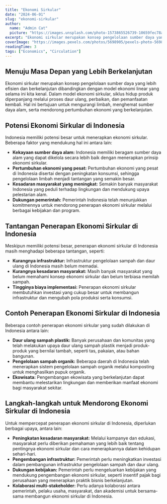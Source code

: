```yaml
---
title: "Ekonomi Sirkular"
date: "2024-06-01"
slug: "ekonomi-sirkular"
author:
  name: "Admin Cat"
  picture: "https://images.unsplash.com/photo-1573865526739-10659fec78a5?q=80&w=1915&auto=format&fit=crop&ixlib=rb-4.0.3&ixid=M3wxMjA3fDB8MHxwaG90by1wYWdlfHx8fGVufDB8fHx8fA%3D%3D"
excerpt: "Ekonomi sirkular merupakan konsep pengelolaan sumber daya yang lebih efisien dan berkelanjutan dibandingkan dengan model ekonomi linear yang selama ini kita kenal."
coverImage: "https://images.pexels.com/photos/5698905/pexels-photo-5698905.jpeg?auto=compress&cs=tinysrgb&w=5000&h=5000&dpr=1"
readingTime: 3
tags: ["Economics", "Circulation"]
---
```


## Menuju Masa Depan yang Lebih Berkelanjutan

Ekonomi sirkular merupakan konsep pengelolaan sumber daya yang lebih efisien dan berkelanjutan dibandingkan dengan model ekonomi linear yang selama ini kita kenal. Dalam model ekonomi sirkular, siklus hidup produk diperpanjang melalui proses daur ulang, perbaikan, dan pemanfaatan kembali. Hal ini bertujuan untuk mengurangi limbah, menghemat sumber daya alam, serta mendorong pertumbuhan ekonomi yang berkelanjutan.

## Potensi Ekonomi Sirkular di Indonesia

Indonesia memiliki potensi besar untuk menerapkan ekonomi sirkular. Beberapa faktor yang mendukung hal ini antara lain:

- **Kekayaan sumber daya alam:** Indonesia memiliki beragam sumber daya alam yang dapat dikelola secara lebih baik dengan menerapkan prinsip ekonomi sirkular.
- **Pertumbuhan ekonomi yang pesat:** Pertumbuhan ekonomi yang pesat di Indonesia disertai dengan peningkatan konsumsi, sehingga pengelolaan limbah menjadi tantangan yang semakin besar.
- **Kesadaran masyarakat yang meningkat:** Semakin banyak masyarakat Indonesia yang peduli terhadap lingkungan dan mendukung upaya pelestarian alam.
- **Dukungan pemerintah:** Pemerintah Indonesia telah menunjukkan komitmennya untuk mendorong penerapan ekonomi sirkular melalui berbagai kebijakan dan program.

## Tantangan Penerapan Ekonomi Sirkular di Indonesia

Meskipun memiliki potensi besar, penerapan ekonomi sirkular di Indonesia masih menghadapi beberapa tantangan, seperti:

- **Kurangnya infrastruktur:** Infrastruktur pengelolaan sampah dan daur ulang di Indonesia masih belum memadai.
- **Kurangnya kesadaran masyarakat:** Masih banyak masyarakat yang belum memahami konsep ekonomi sirkular dan belum terbiasa memilah sampah.
- **Tingginya biaya implementasi:** Penerapan ekonomi sirkular membutuhkan investasi yang cukup besar untuk membangun infrastruktur dan mengubah pola produksi serta konsumsi.

## Contoh Penerapan Ekonomi Sirkular di Indonesia

Beberapa contoh penerapan ekonomi sirkular yang sudah dilakukan di Indonesia antara lain:

- **Daur ulang sampah plastik:** Banyak perusahaan dan komunitas yang telah melakukan upaya daur ulang sampah plastik menjadi produk-produk yang bernilai tambah, seperti tas, pakaian, atau bahan bangunan.
- **Pengelolaan sampah organik:** Beberapa daerah di Indonesia telah menerapkan sistem pengelolaan sampah organik melalui komposting untuk menghasilkan pupuk organik.
- **Ekowisata:** Pengembangan ekowisata yang berkelanjutan dapat membantu melestarikan lingkungan dan memberikan manfaat ekonomi bagi masyarakat sekitar.

## Langkah-langkah untuk Mendorong Ekonomi Sirkular di Indonesia

Untuk mempercepat penerapan ekonomi sirkular di Indonesia, diperlukan berbagai upaya, antara lain:

- **Peningkatan kesadaran masyarakat:** Melalui kampanye dan edukasi, masyarakat perlu diberikan pemahaman yang lebih baik tentang pentingnya ekonomi sirkular dan cara menerapkannya dalam kehidupan sehari-hari.
- **Pengembangan infrastruktur:** Pemerintah perlu meningkatkan investasi dalam pembangunan infrastruktur pengelolaan sampah dan daur ulang.
- **Dukungan kebijakan:** Pemerintah perlu mengeluarkan kebijakan yang mendukung pengembangan ekonomi sirkular, seperti insentif pajak bagi perusahaan yang menerapkan praktik bisnis berkelanjutan.
- **Kolaborasi multi-stakeholder:** Perlu adanya kolaborasi antara pemerintah, pelaku usaha, masyarakat, dan akademisi untuk bersama-sama membangun ekonomi sirkular di Indonesia.
